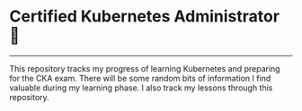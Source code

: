 # Certified Kubernetes Administrator 🎡
----

This repository tracks my progress of learning Kubernetes and preparing for the CKA exam. There will be some random bits of information I find valuable during my learning phase. I also track my lessons through this repository.
